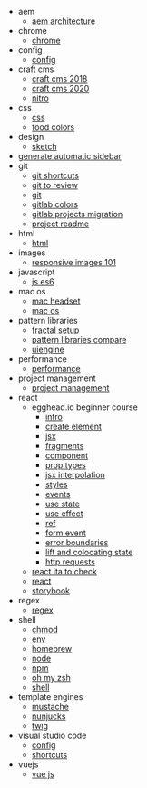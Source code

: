   - aem
    - [aem architecture](/docs/aem/aem-architecture.md)
  - chrome
    - [chrome](/docs/chrome/chrome.md)
  - config
    - [config](/docs/config/config.md)
  - craft cms
    - [craft cms 2018](/docs/craft-cms/craft-cms-2018.md)
    - [craft cms 2020](/docs/craft-cms/craft-cms-2020.md)
    - [nitro](/docs/craft-cms/nitro.md)
  - css
    - [css](/docs/css/css.md)
    - [food colors](/docs/css/food-colors.md)
  - design
    - [sketch](/docs/design/sketch.md)
  - [generate automatic sidebar](/docs/generate-automatic-sidebar.md)
  - git
    - [git shortcuts](/docs/git/git-shortcuts.md)
    - [git to review](/docs/git/git-to-review.md)
    - [git](/docs/git/git.md)
    - [gitlab colors](/docs/git/gitlab-colors.md)
    - [gitlab projects migration](/docs/git/gitlab-projects-migration.md)
    - [project readme](/docs/git/project-readme.md)
  - html
    - [html](/docs/html/html.md)
  - images
    - [responsive images 101](/docs/images/responsive-images-101.md)
  - javascript
    - [js es6](/docs/javascript/js-es6.md)
  - mac os
    - [mac headset](/docs/mac-os/mac-headset.md)
    - [mac os](/docs/mac-os/mac-os.md)
  - pattern libraries
    - [fractal setup](/docs/pattern-libraries/fractal-setup.md)
    - [pattern libraries compare](/docs/pattern-libraries/pattern-libraries-compare.md)
    - [uiengine](/docs/pattern-libraries/uiengine.md)
  - performance
    - [performance](/docs/performance/performance.md)
  - project management
    - [project management](/docs/project-management/project-management.md)
  - react
    - egghead.io beginner course
      - [intro](/docs/react/egghead.io-beginner-course/01-intro.md)
      - [create element](/docs/react/egghead.io-beginner-course/02-create-element.md)
      - [jsx](/docs/react/egghead.io-beginner-course/03-jsx.md)
      - [fragments](/docs/react/egghead.io-beginner-course/04-fragments.md)
      - [component](/docs/react/egghead.io-beginner-course/05-component.md)
      - [prop types](/docs/react/egghead.io-beginner-course/06-prop-types.md)
      - [jsx interpolation](/docs/react/egghead.io-beginner-course/07-jsx-interpolation.md)
      - [styles](/docs/react/egghead.io-beginner-course/08-styles.md)
      - [events](/docs/react/egghead.io-beginner-course/09-events.md)
      - [use state](/docs/react/egghead.io-beginner-course/10-use-state.md)
      - [use effect](/docs/react/egghead.io-beginner-course/11-use-effect.md)
      - [ref](/docs/react/egghead.io-beginner-course/12-ref.md)
      - [form event](/docs/react/egghead.io-beginner-course/13-form-event.md)
      - [error boundaries](/docs/react/egghead.io-beginner-course/14-error-boundaries.md)
      - [lift and colocating state](/docs/react/egghead.io-beginner-course/15-lift-and-colocating-state.md)
      - [http requests](/docs/react/egghead.io-beginner-course/16-http-requests.md)
    - [react ita to check](/docs/react/react-ita-to-check.md)
    - [react](/docs/react/react.md)
    - [storybook](/docs/react/storybook.md)
  - regex
    - [regex](/docs/regex/regex.md)
  - shell
    - [chmod](/docs/shell/chmod.md)
    - [env](/docs/shell/env.md)
    - [homebrew](/docs/shell/homebrew.md)
    - [node](/docs/shell/node.md)
    - [npm](/docs/shell/npm.md)
    - [oh my zsh](/docs/shell/oh-my-zsh.md)
    - [shell](/docs/shell/shell.md)
  - template engines
    - [mustache](/docs/template-engines/mustache.md)
    - [nunjucks](/docs/template-engines/nunjucks.md)
    - [twig](/docs/template-engines/twig.md)
  - visual studio code
    - [config](/docs/visual-studio-code/config.md)
    - [shortcuts](/docs/visual-studio-code/shortcuts.md)
  - vuejs
    - [vue js](/docs/vuejs/vue-js.md)
